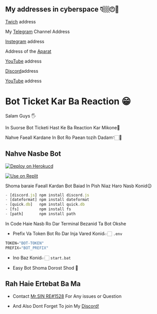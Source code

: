 ## My addresses in cyberspace 👇🏼🙃📡


[Twich](https://www.twitch.tv/sobhan_srza) address
 
My [Telegram](https://t.me/SobhanSRZA) Channel Address

[Instegram](https://www.instagram.com/srza._.gamer) address
 
Address of the [Aparat](https://www.aparat.com/Sobhan.SRZA)

[YouTube](https://b2n.ir/srza.-.gamer) address

[Discord](https://discord.gg/bNpqrdXNNn)address

[YouTube](https://b2n.ir/srza._.action) address




# Bot Ticket Kar Ba Reaction 😁
Salam Guys 🖐

In Suorse Bot Ticketi Hast Ke Ba Reaction Kar Mikone🤠

Nahve Faeall Kardane In Bot Ro Paean tozih Dadam👇🏻🙂


## Nahve Nasbe Bot
[![Deploy on Herokucd](https://www.herokucdn.com/deploy/button.svg)](https://heroku.com/deploy?template=https://github.com/Sobhan-SRZA/Discord-Reaction-Ticket-Bot/)

[![Use on Replit](https://repl.it/badge/github/Sobhan-SRZA/Discord-Reaction-Ticket-Bot/)](https://repl.it/github/Sobhan-SRZA/Discord-Reaction-Ticket-Bot/)

Shoma baraie Faeall Kardan Bot Baiad In Pish Niaz Haro Nasb Konid😉
```js
- [discord.js] npm install discord.js
- [dateformat] npm install dateformat
- [quick.db]   npm install quick.db
- [fs]         npm install fs
- [path]       npm install path 
```
In Code Haie Nasb Ro Dar Terminal Bezanid Ta Bot Okshe

- Prefix Va Token Bot Ro Dar Inja Vared Konid👉🏻 `.env`
```js
TOKEN="BOT-TOKEN"
PREFIX="BOT_PREFIX"
```

- Ino Baz Konid👉🏻 `start.bat`

- Easy Bot Shoma Dorost Shod 🕺

 ## Rah Haie Ertebat Ba Ma
- Contact [Mr.SIN RE#1528](https://discord.gg/vgnhGXabNw) For Any issues or Question

- And Also Dont Forget To join My [Discord!](https://discord.gg/DMvSQMMu)
